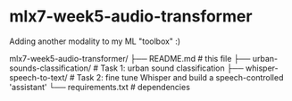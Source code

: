 # mlx7-week5-audio-transformer

Adding another modality to my ML "toolbox" :)

mlx7-week5-audio-transformer/
├── README.md # this file
├── urban-sounds-classification/ # Task 1: urban sound classification
├── whisper-speech-to-text/ # Task 2: fine tune Whisper and build a speech-controlled 'assistant'
└── requirements.txt # dependencies
